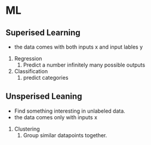 # ML

## Superised Learning

- the data comes with both inputs x and input lables y

1. Regression
   1. Predict a number infinitely many possible outputs
2. Classification
   1. predict categories

## Unsperised Leaning

- Find something interesting in unlabeled data.
- the data comes only with inputs x

1. Clustering
   1. Group similar datapoints together.
